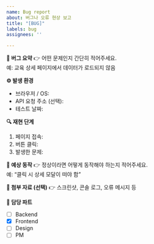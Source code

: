 ```yaml
---
name: Bug report
about: 버그나 오류 현상 보고
title: "[BUG]"
labels: bug
assignees: ''

---
```


**🐛 버그 요약**
👉 어떤 문제인지 간단히 적어주세요.  
예: 교육 상세 페이지에서 데이터가 로드되지 않음

**⚙️ 발생 환경**
- 브라우저 / OS:  
- API 요청 주소 (선택):  
- 테스트 날짜:

**🔍 재현 단계**
1. 페이지 접속:  
2. 버튼 클릭:  
3. 발생한 문제:  

**🧩 예상 동작**
👉 정상이라면 어떻게 동작해야 하는지 적어주세요.  
예: “클릭 시 상세 모달이 떠야 함”

**📸 첨부 자료 (선택)**
👉 스크린샷, 콘솔 로그, 오류 메시지 등

**👥 담당 파트**
- [ ] Backend  
- [x] Frontend  
- [ ] Design  
- [ ] PM
